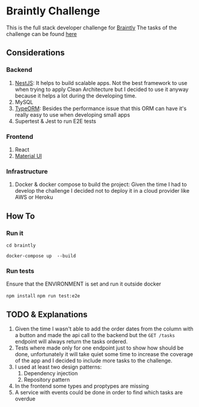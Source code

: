 # Braintly Challenge
This is the full stack developer challenge for [Braintly](https://braintly.com/)
The tasks of the challenge can be found [here](https://braintly.notion.site/Challenge-FullStack-Dev-Sr-TS-bad9302c242d4465a479c8268333c3a7)

## Considerations
### Backend
1. [NestJS](https://nestjs.com/): It helps to build scalable apps. Not the best framework to use when trying to apply Clean Architecture but I decided to use it anyway because it helps a lot during the developing time.
2. MySQL
3. [TypeORM](https://typeorm.io/): Besides the performance issue that this ORM can have it's really easy to use when developing small apps
4. Supertest & Jest to run E2E tests

### Frontend
1. React
2. [Material UI](https://mui.com/)

### Infrastructure
1. Docker & docker compose to build the project: Given the time I had to develop the challenge I decided not to deploy it in a cloud provider like AWS or Heroku

## How To
### Run it
`cd braintly`

`docker-compose up  --build`

### Run tests
Ensure that the ENVIRONMENT is set and run it outside docker 

`npm install`
`npm run test:e2e`

## TODO & Explanations
1. Given the time I wasn't able to add the order dates from the column with a button and made the api call to the backend but the `GET /tasks` endpoint will always return the tasks ordered.
2. Tests where made only for one endpoint just to show how should be done, unfortunately it will take quiet some time to increase the coverage of the app and I decided to include more tasks to the challenge.
3. I used at least two design patterns:
   1. Dependency injection
   2. Repository pattern
4. In the frontend some types and proptypes are missing
5. A service with events could be done in order to find which tasks are overdue
